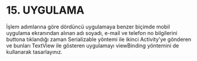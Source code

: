 # 15. UYGULAMA
İşlem adımlarına göre dördüncü uygulamaya benzer biçimde mobil uygulama ekranından alınan adı soyadı, e-mail ve telefon no bilgilerini buttona tıklandığı zaman Serializable yöntemi ile ikinci Activity’ye gönderen ve bunları TextView ile gösteren uygulamayı viewBinding yöntemini de kullanarak tasarlayınız.
